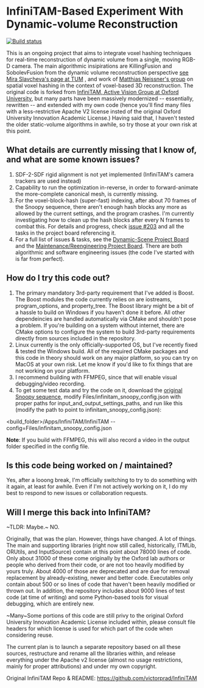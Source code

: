 # InfiniTAM-Based Experiment With Dynamic-volume Reconstruction

[![Build status](https://ci.appveyor.com/api/projects/status/v5thuymftuu7i750/branch/master?svg=true)](https://ci.appveyor.com/project/Algomorph/infinitam/branch/master)

This is an ongoing project that aims to integrate voxel hashing techniques for real-time reconstruction of dynamic volume from a single, moving RGB-D camera. The main algorithmic insipirations are KillingFusion and SobolevFusion from the dynamic volume reconstruction perspective [see Mira Slavcheva's page at TUM](http://campar.in.tum.de/Main/MiraSlavcheva) , and work of [Matthias Neissner's group](https://niessnerlab.org/publications.html) on spatial voxel hashing in the context of voxel-based 3D reconstruction. The original code is forked from [InfiniTAM, Active Vision Group at Oxford University](http://www.robots.ox.ac.uk/~victor/infinitam/), but many parts have been massively modernized -- essentially, rewritten -- and extended with my own code (hence you'll find many files with a less-restrictive Apache V2 license insted of the original Oxford University Innovation Academic License.) Having said that, I haven't tested the older static-volume algorithms in awhile, so try those at your own risk at this point.

## What details are currently missing that I know of, and what are some known issues?

1. SDF-2-SDF rigid alignment is not yet implemented (InfiniTAM's camera trackers are used instead)
2. Capability to run the optimization in-reverse, in order to forward-animate the more-complete canonical mesh, is currently missing.
3. For the voxel-block-hash (super-fast) indexing, after about 70 frames of the Snoopy sequence, there aren't enough hash blocks any more as allowed by the current settings, and the program crashes. I'm currently investigating how to clean up the hash blocks after every N frames to combat this. For details and progress, check [issue #203](https://github.com/Algomorph/InfiniTAM/issues/203) and all the tasks in the project board referencing it.
4. For a full list of issues & tasks, see the [Dynamic-Scene Project Board](https://github.com/Algomorph/InfiniTAM/projects/1) and the [Maintenance/Reengineering Project Board]( https://github.com/Algomorph/InfiniTAM/projects/2). There are both algorithmic and software engineering issues (the code I've started with is far from perfect).

## How do I try this code out?

1. The primary mandatory 3rd-party requirement that I've added is Boost. The Boost modules the code currently relies on are iostreams, program_options, and property_tree. The Boost library might be a bit of a hassle to build on Windows if you haven't done it before. All other dependeincies are handled automatically via CMake and shouldn't pose a problem. If you're building on a system without internet, there are CMake options to configure the system to build 3rd-party requirements directly from sources included in the repository.
2. Linux currently is the only officially-supported OS, but I've recently fixed & tested the Windows build. All of the required CMake packages and this code in theory should work on any major platform, so you can try on MacOS at your own risk. Let me know if you'd like to fix things that are not working on your platform.
3. I recommend building with FFMPEG, since that will enable visual debugging/video recording.
4. To get some test data and try the code on it, download the [original Snoopy sequence](http://campar.in.tum.de/personal/slavcheva/deformable-dataset/index.html), modify Files/infinitam_snoopy_config.json with proper paths for input_and_output_settings_paths, and run like this (modify the path to point to infinitam_snoopy_config.json):

<build_folder>/Apps/InfiniTAM/InfiniTAM --config=Files/infinitam_snoopy_config.json

**Note**: If you build with FFMPEG, this will also record a video in the output folder specified in the config file.

## Is this code being worked on / maintained?

Yes, after a looong break, I'm officially switching to try to do something with it again, at least for awhile. Even if I'm not actively working on it, I do my best to respond to new issues or collaboration requests.

## Will I merge this back into InfiniTAM?

~TLDR: Maybe.~ NO.

Originally, that was the plan. However, things have changed. A lot of things. The main and supporting libraries (right now still called, historically, ITMLib, ORUtils, and InputSource) contain at this point about 78000 lines of code. Only about 31000 of these come originally by the Oxford lab authors or people who derived from their code, or are not too heavily modified by yours truly. About 4000 of those are deprecated and are due for removal replacement by already-existing, newer and better code. Executables only contain about 500 or so lines of code that haven't been heavily modified or thrown out. In addition, the repository includes about 9000 lines of test code (at time of writing) and some Python-based tools for visual debugging, which are entirely new.

~Many~Some portions of this code are still privy to the original Oxford University Innovation Academic License included within, please consult file headers for which license is used for which part of the code when considering reuse.

The current plan is to launch a separate repository based on all these sources, restructure and rename all the libraries within, and release everything under the Apache v2 license (almost no usage restrictions, mainly for proper attributions) and under my own copyright.

Original InfiniTAM Repo & README: https://github.com/victorprad/InfiniTAM
